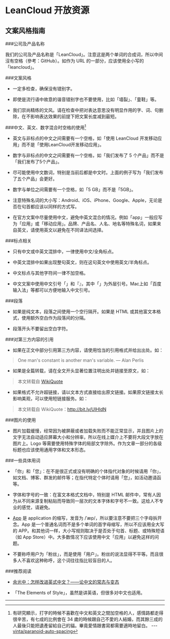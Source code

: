 
# LeanCloud 开放资源

## 文案风格指南

###公司及产品名称

我们的公司及产品名称是「LeanCloud」。注意这是两个单词的合成词，所以中间沒有空格（參考：GitHub）。如作为 URL 的一部分，应该使用全小写的「leancloud」。

###文案风格

* 一定多检查，确保没有错别字。

* 即使是流行语中故意的谐音错别字也不要使用，比如「墙裂」、「童鞋」等。

* 我们崇尚精练的文风。请在检查中把对表达意思没有明显作用的字、词、句删除，在不影响表达效果的前提下把文案长度减到最短。

###中文、英文、数字混合时空格的使用[^LaTeX]

* 英文与非标点的中文之间需要有一个空格，如「使用 LeanCloud 开发移动应用」而不是「使用LeanCloud开发移动应用」。

* 数字与非标点的中文之间需要有一个空格，如「我们发布了 5 个产品」而不是「我们发布了5个产品」。

* 尽可能使用中文数词，特别是当前后都是中文时。上面的例子写为「我们发布了五个产品」会更好。

* 数字与单位之间需要有一个空格，如「5 GB」而不是「5GB」。

* 注意特殊名词的大小写：Android、iOS、iPhone、Google、Apple，无论是否在句首都应该以同样的方式写。

* 在官方文案中尽量使用中文，避免中英文混合的情况。例如「app」一般应写为「应用」或「移动应用」。品牌、产品名、人名、地名等特殊名词，如果来自英文，请使用英文以避免在不同译法间选择。

###标点相关

* 只有中文或中英文混排中，一律使用中文/全角标点。

* 中英文混排中如果出现整句英文，则在这句英文中使用英文/半角标点。

* 中文标点与其他字符间一律不加空格。

* 中文文案中使用中文引号「」和『』，其中「」为外层引号。Mac上如「百度输入法」等都可以方便地输入中文引号。

###段落

* 如果是纯文本，段落之间使用一个空行隔开。如果是 HTML 或其他富文本格式，使用额外空白作为段落间的分隔。

* 段落开头不要留出空白字符。

###对第三方内容的引用

* 如果在正文中部分引用第三方内容，请使用恰当的引用格式并给出出处。如：

> One man's constant is another man's variable.
— Alan Perlis

* 如果是全篇转载，请在全文开头显著位置注明出处并链接至原文，如：

> 本文转载自 [WikiQuote][1]

* 如果格式不允许超链接，请以文本方式直接给出原文链接。如果原文链接太长影响美观，可以使用短链接服务。如：

> 本文转载自 WikiQuote：http://bit.ly/UlHIdN

###图片的使用

* 图片加载缓慢，经常因为被屏蔽或者加载失败而不能正常显示，并且图片上的文字无法自动适应屏幕大小和分辨率，所以在线上媒介上不要将大段文字放在图片上。Logo 等需要使用特殊字体的局部文字除外。作为文章一部分的各级标题也应该使用通用字体和文本形态。

###一些具体用词
* 「你」和「您」：在不是很正式或没有明确的个体指代对象的时候请用「你」，如文档、博客、群发的邮件等；在指代特定个体时请用「您」，如活动邀请函等。

* 字体和字号的一致：在富文本格式文档中，特别是 HTML 邮件中，常有人因为从不同来源复制粘贴而导致同一层次的文本字体和字号不一致。这给人不专业的感觉，请避免。

* [App][2] 是 application 的缩写，发音为 /ˈæp/，所以要注意不要把三个字母拆开念。App 是一个普通名词而不是多个单词的首字母缩写，所以不应该用全大写的 APP。和其他词一样，大小写规则取决于是否处于句首、标题、或特殊短语（如 App Store）中。大多数情况下应该使用中文「应用」以避免这样的问题。

* 不要称呼用户为「粉丝」，而是使用「用户」。粉丝的说法显得不平等。而且很多人不喜欢这种称呼，这个词往往指比较盲目的人。

###推荐阅读
* [余光中：怎样改进英式中文？——论中文的常态与变态][3]

* 「The Elements of Style」，虽然是讲英语，但很多对中文也适用。

------
[^LaTeX]:有研究顯示，打字的時候不喜歡在中文和英文之間加空格的人，感情路都走得很辛苦，有七成的比例會在 34 歲的時候跟自己不愛的人結婚，而其餘三成的人最後只能把遺產留給自己的貓。畢竟愛情跟書寫都需要適時地留白。 ---[vinta/paranoid-auto-spacing][4]

[1]:https://en.wikiquote.org/wiki/Alan_Perlis
[2]:http://www.learnersdictionary.com/definition/app
[3]:http://open.avoscloud.com/improve-chinese/
[4]:https://github.com/vinta/pangu.js
